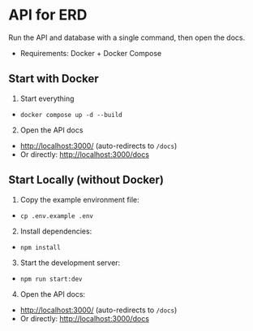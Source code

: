 # API for ERD

Run the API and database with a single command, then open the docs.

- Requirements: Docker + Docker Compose

## Start with Docker

1. Start everything
  - `docker compose up -d --build`

2. Open the API docs
  - [http://localhost:3000/](http://localhost:3000/) (auto-redirects to `/docs`)
  - Or directly: [http://localhost:3000/docs](http://localhost:3000/docs)

## Start Locally (without Docker)

1. Copy the example environment file:
  - `cp .env.example .env`

2. Install dependencies:
  - `npm install`

3. Start the development server:
  - `npm run start:dev`

4. Open the API docs:
  - [http://localhost:3000/](http://localhost:3000/) (auto-redirects to `/docs`)
  - Or directly: [http://localhost:3000/docs](http://localhost:3000/docs)